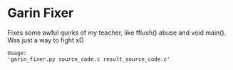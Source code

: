 Garin Fixer
===========
Fixes some awful quirks of my teacher, like fflush() abuse and void main().
Was just a way to fight xD

    Usage:
    'garin_fixer.py source_code.c result_source_code.c'

